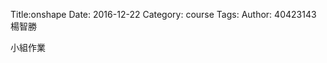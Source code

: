 Title:onshape
Date: 2016-12-22
Category: course
Tags:
Author: 40423143 楊智勝

小組作業

<!-- PELICAN_END_SUMMARY -->




